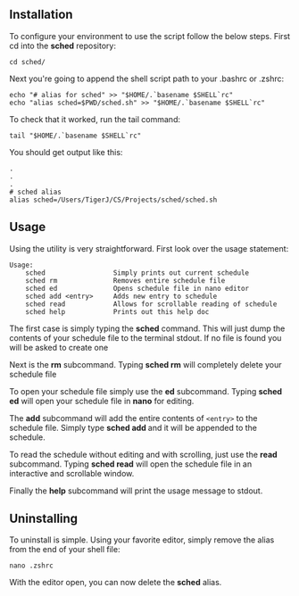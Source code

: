 ## Installation
To configure your environment to use the script follow the below steps. First
cd into the **sched** repository:

```
cd sched/
```

Next you're going to append the shell script path to your .bashrc or .zshrc:

```
echo "# alias for sched" >> "$HOME/.`basename $SHELL`rc"
echo "alias sched=$PWD/sched.sh" >> "$HOME/.`basename $SHELL`rc"
```

To check that it worked, run the tail command:

```
tail "$HOME/.`basename $SHELL`rc"
```

You should get output like this:

```
.
.
.
# sched alias
alias sched=/Users/TigerJ/CS/Projects/sched/sched.sh
```

## Usage
Using the utility is very straightforward. First look over the usage statement:

```
Usage:
    sched                 Simply prints out current schedule
    sched rm              Removes entire schedule file
    sched ed              Opens schedule file in nano editor
    sched add <entry>     Adds new entry to schedule
    sched read            Allows for scrollable reading of schedule
    sched help            Prints out this help doc
```

The first case is simply typing the **sched** command. This will just dump
the contents of your schedule file to the terminal stdout. If no file is found
you will be asked to create one

Next is the **rm** subcommand. Typing **sched rm** will completely delete your
schedule file

To open your schedule file simply use the **ed** subcommand. Typing **sched ed**
will open your schedule file in **nano** for editing.

The **add** subcommand will add the entire contents of ```<entry>``` to the
schedule file. Simply type **sched add <entry>** and it will be appended to
the schedule.

To read the schedule without editing and with scrolling, just use the **read**
subcommand. Typing **sched read** will open the schedule file in an interactive
and scrollable window.

Finally the **help** subcommand will print the usage message to stdout.

## Uninstalling
To uninstall is simple. Using your favorite editor, simply remove the alias
from the end of your shell file:

```
nano .zshrc
```

With the editor open, you can now delete the **sched** alias.
